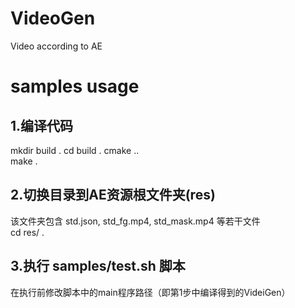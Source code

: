 # VideoGen
Video according to AE  

# samples usage  
## 1.编译代码  
  mkdir build . 
  cd build . 
  cmake ..  
  make . 
## 2.切换目录到AE资源根文件夹(res)   
  该文件夹包含 std.json, std_fg.mp4, std_mask.mp4 等若干文件  
  cd res/ . 
## 3.执行 samples/test.sh 脚本 
  在执行前修改脚本中的main程序路径（即第1步中编译得到的VideiGen）
